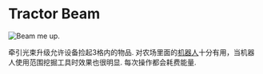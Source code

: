 # Tractor Beam

![Beam me up.](oredict:oc:tractorBeamUpgrade)

牵引光束升级允许设备捡起3格内的物品. 对农场里面的[机器人](../block/robot.md)十分有用，当机器人使用范围挖掘工具时效果也很明显. 每次操作都会耗费能量.
